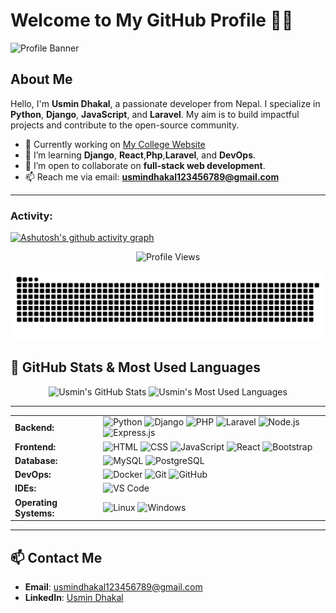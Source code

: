 # Welcome to My GitHub Profile 👨‍💻

![Profile Banner](https://media.licdn.com/dms/image/v2/D4D16AQHIA_G8_SsnTw/profile-displaybackgroundimage-shrink_350_1400/profile-displaybackgroundimage-shrink_350_1400/0/1736602756089?e=1741824000&v=beta&t=QySu6I6sbcKUThYbvuOHVNEfL9Y7suXhiBJ2SEcESCs)

## About Me
Hello, I'm **Usmin Dhakal**, a passionate developer from Nepal. I specialize in **Python**, **Django**, **JavaScript**, and **Laravel**. My aim is to build impactful projects and contribute to the open-source community.

- 🔭 Currently working on [My College Website](https://github.com/UsminDhakal/My_College_Website)
- 🌱 I’m learning **Django**, **React**,**Php**,**Laravel**,  and **DevOps**.
- 👯 I’m open to collaborate on **full-stack web development**.
- 📫 Reach me via email: **usmindhakal123456789@gmail.com**

---
<h3 align="left">Activity:</h3>

[![Ashutosh's github activity graph](https://github-readme-activity-graph.vercel.app/graph?username=UsminDhakal&bg_color=100f0f&color=4c5e9e&line=4c569e&point=403e41&area=true&hide_border=true)](https://github.com/ashutosh00710/github-readme-activity-graph)

<p align = "center">
	<img src = "https://komarev.com/ghpvc/?username=10kartik&style=plastic&color=blueviolet" alt = "Profile Views"/>
</p>
<p align = "center">
	<img src = "https://github.com/7oSkaaa/7oSkaaa/blob/output/github-contribution-grid-snake.svg?" alt = "Snake Game"/>
</p>







## 🚀 GitHub Stats & Most Used Languages

<div align="center">
  <img src="https://github-readme-stats.vercel.app/api?username=UsminDhakal&show_icons=true&count_private=true&theme=radical" alt="Usmin's GitHub Stats" height="180em" />
  <img src="https://github-readme-stats.vercel.app/api/top-langs/?username=UsminDhakal&layout=compact&theme=radical&langs_count=6" alt="Usmin's Most Used Languages" height="180em" />
</div>

---
<table>
    <tr>
        <td style="font-weight: bold; padding-right: 10px; border: none; vertical-align: middle;">Backend:</td>
        <td>
            <img height="40" src="https://skillicons.dev/icons?i=python" alt="Python" />
            <img height="40" src="https://skillicons.dev/icons?i=django" alt="Django" />
            <img height="40" src="https://skillicons.dev/icons?i=php" alt="PHP" />
            <img height="40" src="https://skillicons.dev/icons?i=laravel" alt="Laravel" />
            <img height="40" src="https://skillicons.dev/icons?i=nodejs" alt="Node.js" />
            <img height="40" src="https://skillicons.dev/icons?i=express" alt="Express.js" />
        </td>
    </tr>
    <tr>
        <td style="font-weight: bold; padding-right: 10px; border: none; vertical-align: middle;">Frontend:</td>
        <td>
            <img height="40" src="https://skillicons.dev/icons?i=html" alt="HTML" />
            <img height="40" src="https://skillicons.dev/icons?i=css" alt="CSS" />
            <img height="40" src="https://skillicons.dev/icons?i=js" alt="JavaScript" />
            <img height="40" src="https://skillicons.dev/icons?i=react" alt="React" />
            <img height="40" src="https://skillicons.dev/icons?i=bootstrap" alt="Bootstrap" />
        </td>
    </tr>
    <tr>
        <td style="font-weight: bold; padding-right: 10px; border: none; vertical-align: middle;">Database:</td>
        <td>
            <img height="40" src="https://skillicons.dev/icons?i=mysql" alt="MySQL" />
            <img height="40" src="https://skillicons.dev/icons?i=postgresql" alt="PostgreSQL" />
        </td>
    </tr>
    <tr>
        <td style="font-weight: bold; padding-right: 10px; border: none; vertical-align: middle;">DevOps:</td>
        <td>
            <img height="40" src="https://skillicons.dev/icons?i=docker" alt="Docker" />
            <img height="40" src="https://skillicons.dev/icons?i=git" alt="Git" />
            <img height="40" src="https://skillicons.dev/icons?i=github" alt="GitHub" />
        </td>
    </tr>
    <tr>
        <td style="font-weight: bold; padding-right: 10px; border: none; vertical-align: middle;">IDEs:</td>
        <td>
            <img height="40" src="https://skillicons.dev/icons?i=vscode" alt="VS Code" />
        </td>
    </tr>
    <tr>
        <td style="font-weight: bold; padding-right: 10px; border: none; vertical-align: middle;">Operating Systems:</td>
        <td>
            <img height="40" src="https://skillicons.dev/icons?i=linux" alt="Linux" />
            <img height="40" src="https://skillicons.dev/icons?i=windows" alt="Windows" />
        </td>
    </tr>
</table>


---

## 📫 Contact Me
- **Email**: usmindhakal123456789@gmail.com
- **LinkedIn**: [Usmin Dhakal](https://www.linkedin.com/in/usmin-dhakal-011120282/)
